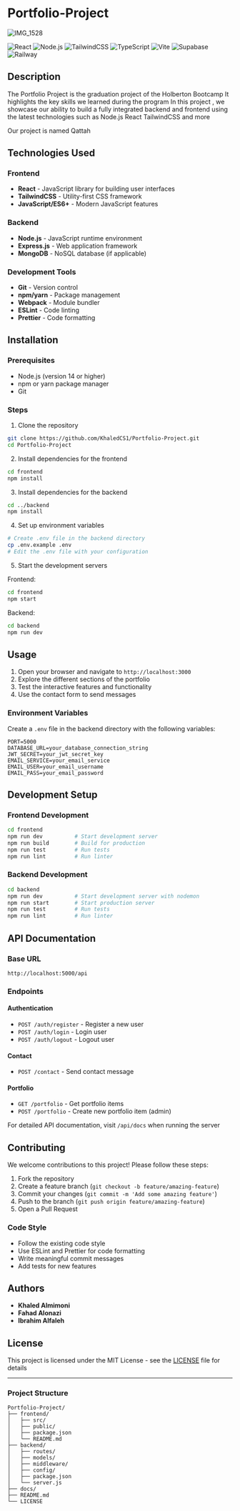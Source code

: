 # Portfolio-Project
![IMG_1528](https://github.com/user-attachments/assets/f683dfa3-4bdd-49a8-bbb4-2a4d0de61b5d)

![React](https://img.shields.io/badge/React-20232A?style=for-the-badge&logo=react&logoColor=61DAFB)
![Node.js](https://img.shields.io/badge/Node.js-339933?style=for-the-badge&logo=nodedotjs&logoColor=white)
![TailwindCSS](https://img.shields.io/badge/Tailwind_CSS-38B2AC?style=for-the-badge&logo=tailwind-css&logoColor=white)
![TypeScript](https://img.shields.io/badge/TypeScript-3178C6?style=for-the-badge&logo=typescript&logoColor=white)
![Vite](https://img.shields.io/badge/Vite-646CFF?style=for-the-badge&logo=vite&logoColor=white)
![Supabase](https://img.shields.io/badge/Supabase-3ECF8E?style=for-the-badge&logo=supabase&logoColor=white)
![Railway](https://img.shields.io/badge/Railway-6F2EEA?style=for-the-badge&logo=railway&logoColor=white)

## Description

The Portfolio Project is the graduation project of the Holberton Bootcamp It highlights the key skills we learned during the program In this project , we showcase our ability to build a fully integrated backend and frontend using the latest technologies such as Node.js React TailwindCSS and more

Our project is named Qattah



## Technologies Used

### Frontend
- **React** - JavaScript library for building user interfaces
- **TailwindCSS** - Utility-first CSS framework
- **JavaScript/ES6+** - Modern JavaScript features

### Backend
- **Node.js** - JavaScript runtime environment
- **Express.js** - Web application framework
- **MongoDB** - NoSQL database (if applicable)

### Development Tools
- **Git** - Version control
- **npm/yarn** - Package management
- **Webpack** - Module bundler
- **ESLint** - Code linting
- **Prettier** - Code formatting

## Installation

### Prerequisites
- Node.js (version 14 or higher)
- npm or yarn package manager
- Git

### Steps

1. Clone the repository
```bash
git clone https://github.com/KhaledCS1/Portfolio-Project.git
cd Portfolio-Project
```

2. Install dependencies for the frontend
```bash
cd frontend
npm install
```

3. Install dependencies for the backend
```bash
cd ../backend
npm install
```

4. Set up environment variables
```bash
# Create .env file in the backend directory
cp .env.example .env
# Edit the .env file with your configuration
```

5. Start the development servers

Frontend:
```bash
cd frontend
npm start
```

Backend:
```bash
cd backend
npm run dev
```

## Usage

1. Open your browser and navigate to `http://localhost:3000`
2. Explore the different sections of the portfolio
3. Test the interactive features and functionality
4. Use the contact form to send messages

### Environment Variables

Create a `.env` file in the backend directory with the following variables:

```env
PORT=5000
DATABASE_URL=your_database_connection_string
JWT_SECRET=your_jwt_secret_key
EMAIL_SERVICE=your_email_service
EMAIL_USER=your_email_username
EMAIL_PASS=your_email_password
```

## Development Setup

### Frontend Development
```bash
cd frontend
npm run dev          # Start development server
npm run build        # Build for production
npm run test         # Run tests
npm run lint         # Run linter
```

### Backend Development
```bash
cd backend
npm run dev          # Start development server with nodemon
npm run start        # Start production server
npm run test         # Run tests
npm run lint         # Run linter
```

## API Documentation

### Base URL
```
http://localhost:5000/api
```

### Endpoints

#### Authentication
- `POST /auth/register` - Register a new user
- `POST /auth/login` - Login user
- `POST /auth/logout` - Logout user

#### Contact
- `POST /contact` - Send contact message

#### Portfolio
- `GET /portfolio` - Get portfolio items
- `POST /portfolio` - Create new portfolio item (admin)

For detailed API documentation, visit `/api/docs` when running the server

## Contributing

We welcome contributions to this project! Please follow these steps:

1. Fork the repository
2. Create a feature branch (`git checkout -b feature/amazing-feature`)
3. Commit your changes (`git commit -m 'Add some amazing feature'`)
4. Push to the branch (`git push origin feature/amazing-feature`)
5. Open a Pull Request

### Code Style
- Follow the existing code style
- Use ESLint and Prettier for code formatting
- Write meaningful commit messages
- Add tests for new features

## Authors

- **Khaled Almimoni**
- **Fahad Alonazi**
- **Ibrahim Alfaleh**

## License

This project is licensed under the MIT License - see the [LICENSE](LICENSE) file for details

---

### Project Structure
```
Portfolio-Project/
├── frontend/
│   ├── src/
│   ├── public/
│   ├── package.json
│   └── README.md
├── backend/
│   ├── routes/
│   ├── models/
│   ├── middleware/
│   ├── config/
│   ├── package.json
│   └── server.js
├── docs/
├── README.md
└── LICENSE
```
